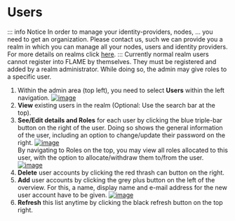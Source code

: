 # Users
::: info Notice
In order to manage your identity-providers, nodes, ... you need to get an organization. Please contact us,
such we can provide you a realm in which you can manage all your nodes, users and identity providers.
For more details on realms click [here](/guide/admin/realms).
:::
Currently normal realm users cannot register into FLAME by themselves. They must be registered and
added by a realm administrator. While doing so, the admin may give roles to a specific user.

1. Within the admin area (top left), you need to select **Users** within the left navigation.
   [![image](/images/ui_images/hub_user.png)](/images/ui_images/hub_user.png)
2. **View** existing users in the realm (Optional: Use the search bar at the top).
3. **See/Edit details and Roles** for each user by clicking the blue triple-bar button on the right of the user. Doing
   so shows the general information of the user, including an option to change/update their password on the right.
   [![image](/images/ui_images/hub_user_details.png)](/images/ui_images/hub_user_details.png)\
   By navigating to Roles on the top, you may view all roles allocated to this user, with the option to allocate/withdraw
   them to/from the user.
   [![image](/images/ui_images/hub_user_roles.png)](/images/ui_images/hub_user_roles.png)
4. **Delete** user accounts by clicking the red thrash can button on the right.
5. **Add** user accounts by clicking the grey plus button on the left of the overview. For this, a name, display name and
   e-mail address for the new user account have to be given.
   [![image](/images/ui_images/hub_user_add.png)](/images/ui_images/hub_user_add.png)
6. **Refresh** this list anytime by clicking the black refresh button on the top right.
